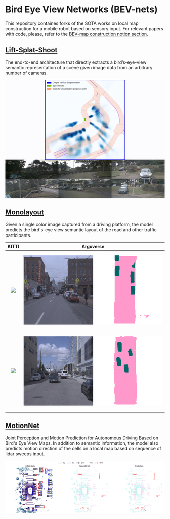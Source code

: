 # Bird Eye View Networks (BEV-nets)

This repository containes forks of the SOTA works on local map construction for a mobile robot based on sensory input.
For relevant papers with code, please, refer to the [BEV-map construction notion section](https://www.notion.so/66d056f8ec984a4d8c179fbc232fac71?v=37b9a0485cd54d9f88fad8c2670f7af9).

## [Lift-Splat-Shoot](./lift-splat-shoot)
The end-to-end architecture that directly extracts a bird’s-eye-view semantic representation of a scene given image data from an arbitrary number of cameras.

<img src="./lift-splat-shoot/imgs/eval.gif">

## [Monolayout](./monolayout)
Given a single color image captured from a driving platform, the model predicts the bird's-eye view semantic layout of the road and other traffic participants.

| KITTI  | Argoverse |
|:------:|:---------:|
|<p align="center"><img src="./monolayout/assets/kitti1.gif" /> </p> | <p align="center"><img src="./monolayout/assets/argo_2.gif"/></p>|
|<p align="center"><img src="./monolayout/assets/kitti_final.gif"/></p> | <p align="center"><img src="./monolayout/assets/argo_1.gif"/></p>|

## [MotionNet](./motionnet-odom/motionnet.md)
Joint Perception and Motion Prediction for Autonomous Driving Based on Bird's Eye View Maps. In addition to semantic information, the model also predicts motion direction of
the cells on a local map based on sequence of lidar sweeps input.

![](./motionnet-odom/teaser/example.gif "")

